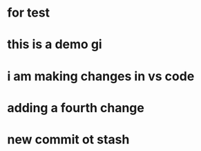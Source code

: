 





# for test

# this is a demo gi

# i am making changes in vs code
# adding a fourth change
# new commit ot stash